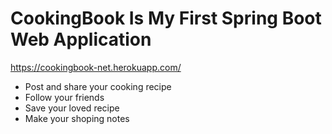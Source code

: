 # CookingBook Is My First Spring Boot Web Application
https://cookingbook-net.herokuapp.com/

- Post and share your cooking recipe
- Follow your friends
- Save your loved recipe
- Make your shoping notes
